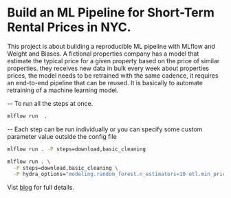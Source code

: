 # Build an ML Pipeline for Short-Term Rental Prices in NYC.

This project is about building a reproducible ML pipeline with MLflow and Weight and Biases. 
A fictional properties company has a model that estimate the typical price for a given property based on the price of similar properties. 
they receives new data in bulk every week about properties prices, the model needs to be retrained with the same cadence, it requires an end-to-end pipeline that can be reused. It is basically to automate retraining of a machine learning model.

-- To run all the steps at once.
```bash
mlflow run  .

```

-- Each step can be run individually or you can specify some custom parameter value outside the config file

```bash
mlflow run . -P steps=download,basic_cleaning

mlflow run . \
  -P steps=download,basic_cleaning \
  -P hydra_options="modeling.random_forest.n_estimators=10 etl.min_price=50"
```


Vist [blog](https://ayotomiwasalau.com/) for full details.
